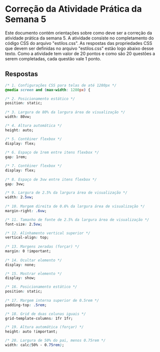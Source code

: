 # Correção da Atividade Prática da Semana 5

Este documento contém orientações sobre como deve ser a correção da atividade prática da semana 5. A atividade consiste no completamento do código CSS do arquivo "estilos.css". As respostas das propriedades CSS que devem ser definidas no arquivo "estilos.css" estão logo abaixo desse texto. Como a atividade tem valor de 20 pontos e como são 20 questões a serem completadas, cada questão vale 1 ponto.

## Respostas

```css
/* 1. Configurações CSS para telas de até 1280px */
@media screen and (max-width: 1280px) {

/* 2. Posicionamento estático */
position: static;
  
/* 3. Largura de 80% da largura área de visualização */
width: 80vw;

/* 4. Altura automática */
height: auto;

/* 5. Contêiner flexbox */
display: flex;
  
/* 6. Espaço de 1rem entre itens flexbox */
gap: 1rem;

/* 7. Contêiner flexbox */
display: flex;
  
/* 8. Espaço de 3vw entre itens flexbox */
gap: 3vw;

/* 9. Largura de 2.5% da largura área de visualização */
width: 2.5vw;
  
/* 10. Margem direita de 0.6% da largura área de visualização */
margin-right: .6vw;

/* 11. Tamanho de fonte de 2.5% da largura área de visualização */
font-size: 2.5vw;

/* 12. Alinhamento vertical superior */
vertical-align: top;
  
/* 13. Margens zeradas (forçar) */
margin: 0 !important;
  
/* 14. Ocultar elemento */
display: none;

/* 15. Mostrar elemento */
display: show;

/* 16. Posicionamento estático */
position: static;
  
/* 17. Margem interna superior de 0.5rem */
padding-top: .5rem;

/* 18. Grid de duas colunas iguais */
grid-template-columns: 1fr 1fr;

/* 19. Altura automática (forçar) */
height: auto !important;

/* 20. Largura de 50% do pai, menos 0.75rem */
width: calc(50% - 0.75rem);

```